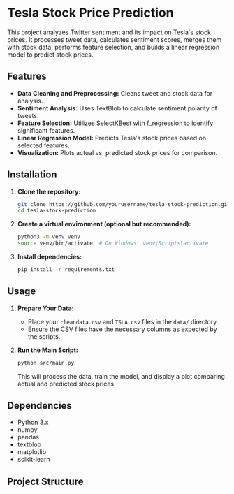 # Tesla Stock Price Prediction

This project analyzes Twitter sentiment and its impact on Tesla's stock prices. It processes tweet data, calculates sentiment scores, merges them with stock data, performs feature selection, and builds a linear regression model to predict stock prices.

## Features

- **Data Cleaning and Preprocessing:** Cleans tweet and stock data for analysis.
- **Sentiment Analysis:** Uses TextBlob to calculate sentiment polarity of tweets.
- **Feature Selection:** Utilizes SelectKBest with f_regression to identify significant features.
- **Linear Regression Model:** Predicts Tesla's stock prices based on selected features.
- **Visualization:** Plots actual vs. predicted stock prices for comparison.

## Installation

1. **Clone the repository:**

    ```bash
    git clone https://github.com/yourusername/tesla-stock-prediction.git
    cd tesla-stock-prediction
    ```

2. **Create a virtual environment (optional but recommended):**

    ```bash
    python3 -m venv venv
    source venv/bin/activate  # On Windows: venv\Scripts\activate
    ```

3. **Install dependencies:**

    ```bash
    pip install -r requirements.txt
    ```

## Usage

1. **Prepare Your Data:**

    - Place your `cleandata.csv` and `TSLA.csv` files in the `data/` directory.
    - Ensure the CSV files have the necessary columns as expected by the scripts.

2. **Run the Main Script:**

    ```bash
    python src/main.py
    ```

    This will process the data, train the model, and display a plot comparing actual and predicted stock prices.

## Dependencies

- Python 3.x
- numpy
- pandas
- textblob
- matplotlib
- scikit-learn

## Project Structure

